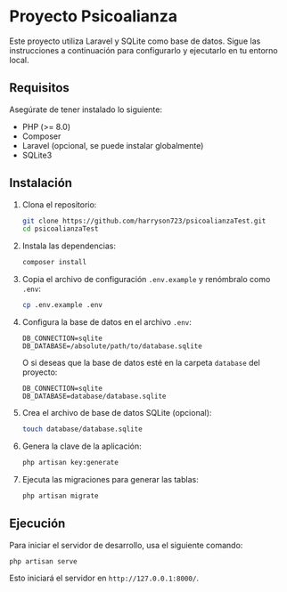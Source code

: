 # Proyecto Psicoalianza

Este proyecto utiliza Laravel y SQLite como base de datos. Sigue las instrucciones a continuación para configurarlo y ejecutarlo en tu entorno local.

## Requisitos

Asegúrate de tener instalado lo siguiente:

- PHP (>= 8.0)
- Composer
- Laravel (opcional, se puede instalar globalmente)
- SQLite3

## Instalación

1. Clona el repositorio:
   ```bash
   git clone https://github.com/harryson723/psicoalianzaTest.git
   cd psicoalianzaTest
   ```

2. Instala las dependencias:
   ```bash
   composer install
   ```

3. Copia el archivo de configuración `.env.example` y renómbralo como `.env`:
   ```bash
   cp .env.example .env
   ```

4. Configura la base de datos en el archivo `.env`:
   ```env
   DB_CONNECTION=sqlite
   DB_DATABASE=/absolute/path/to/database.sqlite
   ```
   O si deseas que la base de datos esté en la carpeta `database` del proyecto:
   ```env
   DB_CONNECTION=sqlite
   DB_DATABASE=database/database.sqlite
   ```

5. Crea el archivo de base de datos SQLite (opcional):
   ```bash
   touch database/database.sqlite
   ```

6. Genera la clave de la aplicación:
   ```bash
   php artisan key:generate
   ```

7. Ejecuta las migraciones para generar las tablas:
   ```bash
   php artisan migrate
   ```

## Ejecución

Para iniciar el servidor de desarrollo, usa el siguiente comando:
```bash
php artisan serve
```
Esto iniciará el servidor en `http://127.0.0.1:8000/`.